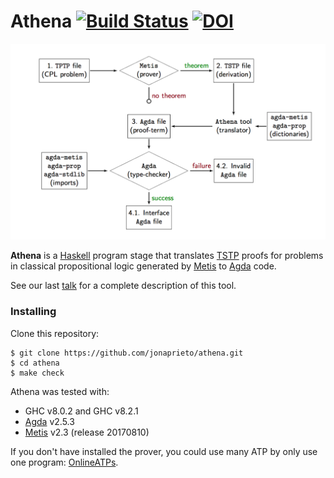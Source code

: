 # Athena [![Build Status](https://travis-ci.org/jonaprieto/athena.svg?branch=master)](https://travis-ci.org/jonaprieto/athena) [![DOI](https://zenodo.org/badge/85713337.svg)](https://zenodo.org/badge/latestdoi/85713337)

![diagram]

**Athena** is a [Haskell][haskell] program stage that translates
[TSTP][tstp] proofs for problems in classical propositional logic
generated by [Metis][metis] to [Agda][agda] code.

See our last [talk](https://github.com/jonaprieto/athena/raw/master/slides/Jonathan-Proof-Reconstruction.pdf) for a complete description
of this tool.

### Installing

Clone this repository:

```
$ git clone https://github.com/jonaprieto/athena.git
$ cd athena
$ make check
```

Athena was tested with:

* GHC v8.0.2 and GHC v8.2.1
* [Agda][agda] v2.5.3
* [Metis][metis] v2.3 (release 20170810)

If you don't have installed the prover, you could use many ATP by
only use one program: [OnlineATPs][online-atps].

[diagram]: https://raw.githubusercontent.com/jonaprieto/athena/master/slides/diagram.png
[haskell]: http://www.haskell.org
[tstp]:    http://www.cs.miami.edu/~tptp/TPTP/QuickGuide/
[metis]:   http://github.com/gilith/metis
[agda]:    http://github.com/agda/agda
[agda-prop]: http://github.com/jonaprieto/agda-prop
[agda-metis]: http://github.com/jonaprieto/agda-metis
[online-atps]: http://github.com/jonaprieto/online-atps
